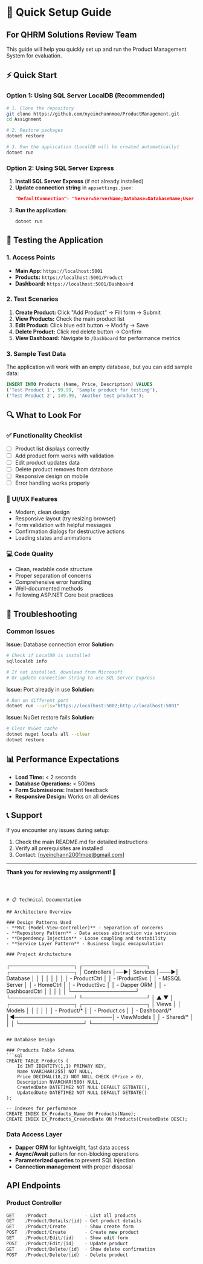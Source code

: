 
# 🚀 Quick Setup Guide

## For QHRM Solutions Review Team

This guide will help you quickly set up and run the Product Management System for evaluation.

## ⚡ Quick Start

### Option 1: Using SQL Server LocalDB (Recommended)
```bash
# 1. Clone the repository
git clone https://github.com/nyeinchannmoe/ProductManagement.git
cd Assignment

# 2. Restore packages
dotnet restore

# 3. Run the application (LocalDB will be created automatically)
dotnet run
```

### Option 2: Using SQL Server Express
1. **Install SQL Server Express** (if not already installed)
2. **Update connection string** in `appsettings.json`:
   ```json
   "DefaultConnection": "Server=ServerName;Database=DatabaseName;User ID=userid;password=user password;TrustServerCertificate = true;"
   ```
3. **Run the application:**
   ```bash
   dotnet run
   ```

## 🎯 Testing the Application

### 1. Access Points
- **Main App:** `https://localhost:5001`
- **Products:** `https://localhost:5001/Product`
- **Dashboard:** `https://localhost:5001/Dashboard`

### 2. Test Scenarios
1. **Create Product:** Click "Add Product" → Fill form → Submit
2. **View Products:** Check the main product list
3. **Edit Product:** Click blue edit button → Modify → Save
4. **Delete Product:** Click red delete button → Confirm
5. **View Dashboard:** Navigate to `/Dashboard` for performance metrics

### 3. Sample Test Data
The application will work with an empty database, but you can add sample data:
```sql
INSERT INTO Products (Name, Price, Description) VALUES
('Test Product 1', 99.99, 'Sample product for testing'),
('Test Product 2', 149.99, 'Another test product');
```

## 🔍 What to Look For

### ✅ Functionality Checklist
- [ ] Product list displays correctly
- [ ] Add product form works with validation
- [ ] Edit product updates data
- [ ] Delete product removes from database
- [ ] Responsive design on mobile
- [ ] Error handling works properly

### 🎨 UI/UX Features
- Modern, clean design
- Responsive layout (try resizing browser)
- Form validation with helpful messages
- Confirmation dialogs for destructive actions
- Loading states and animations

### 💻 Code Quality
- Clean, readable code structure
- Proper separation of concerns
- Comprehensive error handling
- Well-documented methods
- Following ASP.NET Core best practices

## 🐛 Troubleshooting

### Common Issues

**Issue:** Database connection error
**Solution:** 
```bash
# Check if LocalDB is installed
sqllocaldb info

# If not installed, download from Microsoft
# Or update connection string to use SQL Server Express
```

**Issue:** Port already in use
**Solution:**
```bash
# Run on different port
dotnet run --urls="https://localhost:5002;http://localhost:5001"
```

**Issue:** NuGet restore fails
**Solution:**
```bash
# Clear NuGet cache
dotnet nuget locals all --clear
dotnet restore
```

## 📊 Performance Expectations

- **Load Time:** < 2 seconds
- **Database Operations:** < 500ms
- **Form Submissions:** Instant feedback
- **Responsive Design:** Works on all devices

## 📞 Support

If you encounter any issues during setup:
1. Check the main README.md for detailed instructions
2. Verify all prerequisites are installed
3. Contact: [nyeinchann2001moe@gmail.com]

---

**Thank you for reviewing my assignment! 🙏**
```



# 📋 Technical Documentation

## Architecture Overview

### Design Patterns Used
- **MVC (Model-View-Controller)** - Separation of concerns
- **Repository Pattern** - Data access abstraction via services
- **Dependency Injection** - Loose coupling and testability
- **Service Layer Pattern** - Business logic encapsulation

### Project Architecture
```
┌─────────────────┐    ┌─────────────────┐    ┌─────────────────┐
│   Controllers   │──▶│    Services     │───▶│    Database     │
│                 │    │                 │    │                 │
│ - ProductCtrl   │    │ - IProductSvc   │    │ - MSSQL Server  │
│ - HomeCtrl      │    │ - ProductSvc    │    │ - Dapper ORM    │
│ - DashboardCtrl │    │                 │    │                 │
└─────────────────┘    └─────────────────┘    └─────────────────┘
         │                                              ▲
         ▼                                              │
┌─────────────────┐                            ┌─────────────────┐
│     Views       │                            │     Models      │
│                 │                            │                 │
│ - Product/*     │                            │ - Product.cs    │
│ - Dashboard/*   │◀──────────────────────────│ - ViewModels    │
│ - Shared/*      │                            │                 │
└─────────────────┘                            └─────────────────┘
```

## Database Design

### Products Table Schema
```sql
CREATE TABLE Products (
    Id INT IDENTITY(1,1) PRIMARY KEY,
    Name NVARCHAR(255) NOT NULL,
    Price DECIMAL(18,2) NOT NULL CHECK (Price > 0),
    Description NVARCHAR(500) NULL,
    CreatedDate DATETIME2 NOT NULL DEFAULT GETDATE(),
    UpdatedDate DATETIME2 NOT NULL DEFAULT GETDATE()
);

-- Indexes for performance
CREATE INDEX IX_Products_Name ON Products(Name);
CREATE INDEX IX_Products_CreatedDate ON Products(CreatedDate DESC);
```

### Data Access Layer
- **Dapper ORM** for lightweight, fast data access
- **Async/Await** pattern for non-blocking operations
- **Parameterized queries** to prevent SQL injection
- **Connection management** with proper disposal

## API Endpoints

### Product Controller
```csharp
GET    /Product              - List all products
GET    /Product/Details/{id} - Get product details
GET    /Product/Create       - Show create form
POST   /Product/Create       - Create new product
GET    /Product/Edit/{id}    - Show edit form
POST   /Product/Edit/{id}    - Update product
GET    /Product/Delete/{id}  - Show delete confirmation
POST   /Product/Delete/{id}  - Delete product